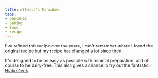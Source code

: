 ```yaml
---
title: mttmccb's Pancakes
tags:
- pancakes
- baking
- food
- recipe
---
```


I've refined this recipe over the years, I can't remember where I found the original recipe but my recipe has changed a lot since then. 

It's designed to be as easy as possible with minimal preparation, and of course to be dairy-free. 
This also gives a chance to try out the fantastic [Hiaku Deck](http://www.haikudeck.com)
